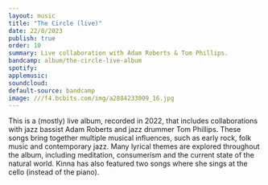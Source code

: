 ```yaml
---
layout: music
title: "The Circle (live)"
date: 22/8/2023
publish: true
order: 10
summary: Live collaboration with Adam Roberts & Tom Phillips.
bandcamp: album/the-circle-live-album
spotify: 
applemusic: 
soundcloud: 
default-source: bandcamp
image: ///f4.bcbits.com/img/a2884233009_16.jpg
---
```


This is a (mostly) live album, recorded in 2022, that includes collaborations with jazz bassist Adam Roberts and jazz drummer Tom Phillips. These songs bring together multiple musical influences, such as early rock, folk music and contemporary jazz. Many lyrical themes are explored throughout the album, including meditation, consumerism and the current state of the natural world. Kinna has also featured two songs where she sings at the cello (instead of the piano).

